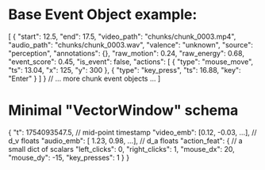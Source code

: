 # Base Event Object example:

[
  {
    "start": 12.5,
    "end": 17.5,
    "video_path": "chunks/chunk_0003.mp4",
    "audio_path": "chunks/chunk_0003.wav",
    "valence": "unknown",
    "source": "perception",
    "annotations": {},
    "raw_motion": 0.24,
    "raw_energy": 0.68,
    "event_score": 0.45,
    "is_event": false,
    "actions": [
        { "type": "mouse_move", "ts": 13.04, "x": 125, "y": 300 },
        { "type": "key_press",  "ts": 16.88, "key": "Enter" }
    ]
    }
  // ... more chunk event objects ...
]

# Minimal "VectorWindow" schema

{
  "t": 1754093547.5,              // mid-point timestamp
  "video_emb": [0.12, -0.03, …],  // d_v floats
  "audio_emb": [ 1.23, 0.98, …],  // d_a floats
  "action_feat": {                // a small dict of scalars
    "left_clicks": 0,
    "right_clicks": 1,
    "mouse_dx": 20,
    "mouse_dy": -15,
    "key_presses": 1
  }
}
